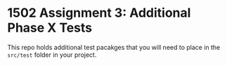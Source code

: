 # 1502 Assignment 3: Additional Phase X Tests

This repo holds additional test pacakges that you will need to place in the `src/test` folder in your project.

